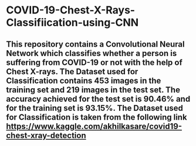 # COVID-19-Chest-X-Rays-Classifiication-using-CNN
## This repository contains a Convolutional Neural Network which classifies whether a person is suffering from COVID-19 or not with the help of Chest X-rays. The Dataset used for Classification contains 453 images in the training set and 219 images in the test set. The accuracy achieved for the test set is 90.46% and for the training set is 93.15%. The Dataset used for Classification is taken from the following link https://www.kaggle.com/akhilkasare/covid19-chest-xray-detection 
